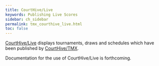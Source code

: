 ```yaml
---
title: CourtHive/Live
keywords: Publishing Live Scores
sidebar: ch_sidebar
permalink: tmx_courthive_live.html
toc: false
---
```


[CourtHive/Live](https://courthive.com/Live/) displays tournaments, draws and schedules which have been published by [CourtHive/TMX](https://courthive.com/tmx/).

Documentation for the use of CourtHive/Live is forthcoming.
